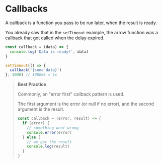 # Callbacks

A callback is a function you pass to be run later, when the result is ready.

You already saw that in the `setTimeout` example,
the arrow function was a callback that got called when the delay expired.

```javascript
const callback = (data) => {
  console.log('Data is ready!', data)
}

setTimeout(() => {
  callback('{some data}')
}, 1000) // 1000ms = 1s
```

> **Best Practice**
>
> Commonly, an "error first" callback pattern is used.
> 
> The first argument is the error (or null if no error), and the second argument is the result.
>
> ```javascript
> const callback = (error, result) => {
>   if (error) {
>     // something went wrong
>     console.error(error)
>   } else {
>     // we got the result
>     console.log(result)
>   }
> }
> ```